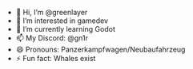 - 👋 Hi, I’m @greenlayer
- 👀 I’m interested in gamedev
- 🌱 I’m currently learning Godot
- 📫 My Discord: @gn1r
- 😄 Pronouns: Panzerkampfwagen/Neubaufahrzeug
- ⚡ Fun fact: Whales exist
